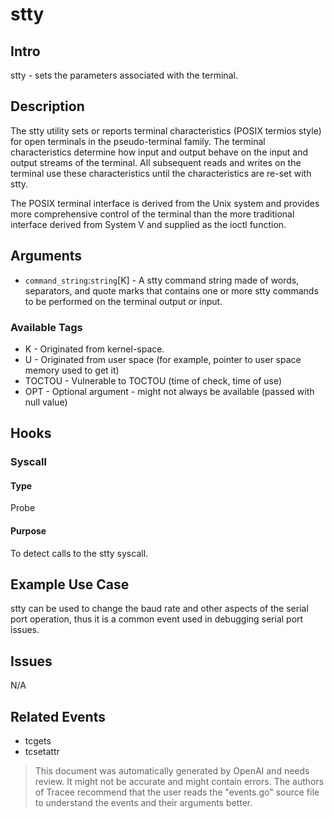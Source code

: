 
# stty

## Intro
stty - sets the parameters associated with the terminal.

## Description
The stty utility sets or reports terminal characteristics (POSIX termios style) for open terminals in the pseudo-terminal family. The terminal characteristics determine how input and output behave on the input and output streams of the terminal. All subsequent reads and writes on the terminal use these characteristics until the characteristics are re-set with stty.

The POSIX terminal interface is derived from the Unix system and provides more comprehensive control of the terminal than the more traditional interface derived from System V and supplied as the ioctl function.

## Arguments
* `command_string`:`string`[K] - A stty command string made of words, separators, and quote marks that contains one or more stty commands to be performed on the terminal output or input.

### Available Tags
* K - Originated from kernel-space.
* U - Originated from user space (for example, pointer to user space memory used to get it)
* TOCTOU - Vulnerable to TOCTOU (time of check, time of use)
* OPT - Optional argument - might not always be available (passed with null value)

## Hooks
### Syscall
#### Type
Probe
#### Purpose
To detect calls to the stty syscall.

## Example Use Case
stty can be used to change the baud rate and other aspects of the serial port operation, thus it is a common event used in debugging serial port issues.

## Issues
N/A

## Related Events
* tcgets
* tcsetattr

> This document was automatically generated by OpenAI and needs review. It might
> not be accurate and might contain errors. The authors of Tracee recommend that
> the user reads the "events.go" source file to understand the events and their
> arguments better.
